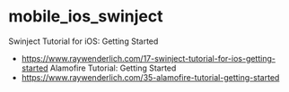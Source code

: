 # mobile_ios_swinject
Swinject Tutorial for iOS: Getting Started
  - https://www.raywenderlich.com/17-swinject-tutorial-for-ios-getting-started
Alamofire Tutorial: Getting Started
  - https://www.raywenderlich.com/35-alamofire-tutorial-getting-started
  
